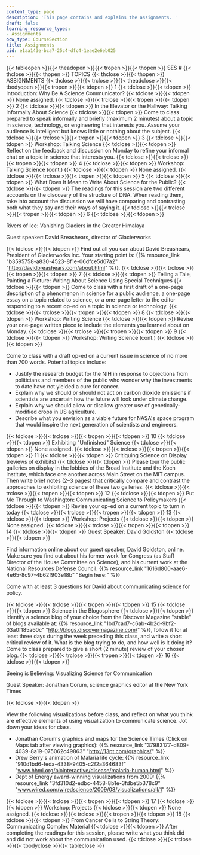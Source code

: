 ```yaml
---
content_type: page
description: 'This page contains and explains the assignments. '
draft: false
learning_resource_types:
- Assignments
ocw_type: CourseSection
title: Assignments
uid: e1aa143e-bca7-25c4-dfc4-1eae2e6eb025
---
```

{{< tableopen >}}{{< theadopen >}}{{< tropen >}}{{< thopen >}}
SES #
{{< thclose >}}{{< thopen >}}
TOPICS
{{< thclose >}}{{< thopen >}}
ASSIGNMENTS
{{< thclose >}}{{< trclose >}}{{< theadclose >}}{{< tbodyopen >}}{{< tropen >}}{{< tdopen >}}
1
{{< tdclose >}}{{< tdopen >}}
Introduction: Why Be A Science Communicator?
{{< tdclose >}}{{< tdopen >}}
None assigned.
{{< tdclose >}}{{< trclose >}}{{< tropen >}}{{< tdopen >}}
2
{{< tdclose >}}{{< tdopen >}}
In the Elevator or the Hallway: Talking Informally About Science
{{< tdclose >}}{{< tdopen >}}
Come to class prepared to speak informally and briefly (maximum 2 minutes) about a topic in science, technology, or engineering that interests you. Assume your audience is intelligent but knows little or nothing about the subject.
{{< tdclose >}}{{< trclose >}}{{< tropen >}}{{< tdopen >}}
3
{{< tdclose >}}{{< tdopen >}}
Workshop: Talking Science
{{< tdclose >}}{{< tdopen >}}
Reflect on the feedback and discussion on Monday to refine your informal chat on a topic in science that interests you.
{{< tdclose >}}{{< trclose >}}{{< tropen >}}{{< tdopen >}}
4
{{< tdclose >}}{{< tdopen >}}
Workshop: Talking Science (cont.)
{{< tdclose >}}{{< tdopen >}}
None assigned.
{{< tdclose >}}{{< trclose >}}{{< tropen >}}{{< tdopen >}}
5
{{< tdclose >}}{{< tdopen >}}
What Does It Mean to Write About Science for the Public?
{{< tdclose >}}{{< tdopen >}}
The readings for this session are two different accounts on the discovery of the structure of DNA. When reading them, take into account the discussion we will have comparing and contrasting both what they say and their ways of saying it.
{{< tdclose >}}{{< trclose >}}{{< tropen >}}{{< tdopen >}}
6
{{< tdclose >}}{{< tdopen >}}

Rivers of Ice: Vanishing Glaciers in the Greater Himalaya

Guest speaker: David Breashears, director of Glacierworks

{{< tdclose >}}{{< tdopen >}}
Find out all you can about David Breashears, President of Glacierworks Inc. Your starting point is: {{% resource_link "b3595758-a830-4523-8f1e-06dfce5d07a2" "http://davidbreashears.com/about.html" %}}.
{{< tdclose >}}{{< trclose >}}{{< tropen >}}{{< tdopen >}}
7
{{< tdclose >}}{{< tdopen >}}
Telling a Tale, Painting a Picture: Writing About Science Using Special Techniques
{{< tdclose >}}{{< tdopen >}}
Come to class with a first draft of a one-page description of a phenomenon in science for a public audience, a one-page essay on a topic related to science, or a one-page letter to the editor responding to a recent op-ed on a topic in science or technology.
{{< tdclose >}}{{< trclose >}}{{< tropen >}}{{< tdopen >}}
8
{{< tdclose >}}{{< tdopen >}}
Workshop: Writing Science
{{< tdclose >}}{{< tdopen >}}
Revise your one-page written piece to include the elements you learned about on Monday.
{{< tdclose >}}{{< trclose >}}{{< tropen >}}{{< tdopen >}}
9
{{< tdclose >}}{{< tdopen >}}
Workshop: Writing Science (cont.)
{{< tdclose >}}{{< tdopen >}}

Come to class with a draft op-ed on a current issue in science of no more than 700 words. Potential topics include:

- Justify the research budget for the NIH in response to objections from politicians and members of the public who wonder why the investments to date have not yielded a cure for cancer.
- Explain why we should or should not act on carbon dioxide emissions if scientists are uncertain how the future will look under climate change.
- Explain why we should allow or disallow greater use of genetically-modified crops in US agriculture.
- Describe what you envision as a viable future for NASA's space program that would inspire the next generation of scientists and engineers.

{{< tdclose >}}{{< trclose >}}{{< tropen >}}{{< tdopen >}}
10
{{< tdclose >}}{{< tdopen >}}
Exhibiting "Unfinished" Science
{{< tdclose >}}{{< tdopen >}}
None assigned.
{{< tdclose >}}{{< trclose >}}{{< tropen >}}{{< tdopen >}}
11
{{< tdclose >}}{{< tdopen >}}
Critiquing Science on Display (reviews of exhibits)
{{< tdclose >}}{{< tdopen >}}
Please tour the public galleries on display in the lobbies of the Broad Institute and the Koch Institute, which face one another across Main Street on the MIT campus. Then write brief notes (2–3 pages) that critically compare and contrast the approaches to exhibiting science of these two galleries.
{{< tdclose >}}{{< trclose >}}{{< tropen >}}{{< tdopen >}}
12
{{< tdclose >}}{{< tdopen >}}
Put Me Through to Washington: Communicating Science to Policymakers
{{< tdclose >}}{{< tdopen >}}
Revise your op-ed on a current topic to turn in today
{{< tdclose >}}{{< trclose >}}{{< tropen >}}{{< tdopen >}}
13
{{< tdclose >}}{{< tdopen >}}
Workshop: Projects
{{< tdclose >}}{{< tdopen >}}
None assigned.
{{< tdclose >}}{{< trclose >}}{{< tropen >}}{{< tdopen >}}
14
{{< tdclose >}}{{< tdopen >}}
Guest Speaker: David Goldston
{{< tdclose >}}{{< tdopen >}}

Find information online about our guest speaker, David Goldston, online. Make sure you find out about his former work for Congress (as Staff Director of the House Committee on Science), and his current work at the National Resources Defense Council. {{% resource_link "1616d800-aae6-4e65-8c97-4b62f903e18b" "Begin here:" %}}

Come with at least 3 questions for David about communicating science for policy.

{{< tdclose >}}{{< trclose >}}{{< tropen >}}{{< tdopen >}}
15
{{< tdclose >}}{{< tdopen >}}
Science in the Blogosphere
{{< tdclose >}}{{< tdopen >}}
Identify a science blog of your choice from the Discover Magazine "stable" of blogs available at: {{% resource_link "1bd7cad7-c6ab-4b2d-9bf2-03a0f185a60c" "http://blogs.discovermagazine.com/" %}}, follow it for at least three days during the week preceding this class, and write a short critical review of it. What is the blog trying to do, and how well is it doing it? Come to class prepared to give a short (2 minute) review of your chosen blog.
{{< tdclose >}}{{< trclose >}}{{< tropen >}}{{< tdopen >}}
16
{{< tdclose >}}{{< tdopen >}}

Seeing is Believing: Visualizing Science for Communication

Guest Speaker: Jonathan Corum, science graphics editor at the New York Times

{{< tdclose >}}{{< tdopen >}}

View the following visualizations before class, and reflect on what you think are effective elements of using visualization to communicate science. Jot down your ideas for class.

- Jonathan Corum's graphics and maps for the Science Times (Click on Maps tab after viewing graphics): {{% resource_link "37983177-d809-4039-8a19-075062c49863" "http://13pt.com/graphics/" %}}
- Drew Berry's animation of Malaria life cycle: {{% resource_link "910d1bd6-feda-4338-9405-c2f2a364683f" "www.hhmi.org/biointeractive/disease/malaria-human.html" %}}
- Dept of Energy award-winning visualizations from 2009: {{% resource_link "3fd310d2-edbc-4458-8b1e-3fdbe5b378c9" "www.wired.com/wiredscience/2009/08/visualizations/all/1" %}}

{{< tdclose >}}{{< trclose >}}{{< tropen >}}{{< tdopen >}}
17
{{< tdclose >}}{{< tdopen >}}
Workshop: Projects
{{< tdclose >}}{{< tdopen >}}
None assigned.
{{< tdclose >}}{{< trclose >}}{{< tropen >}}{{< tdopen >}}
18
{{< tdclose >}}{{< tdopen >}}
From Cancer Cells to String Theory: Communicating Complex Material
{{< tdclose >}}{{< tdopen >}}
After completing the readings for this session, please write what you think did and did not work about the communication used.
{{< tdclose >}}{{< trclose >}}{{< tbodyclose >}}{{< tableclose >}}